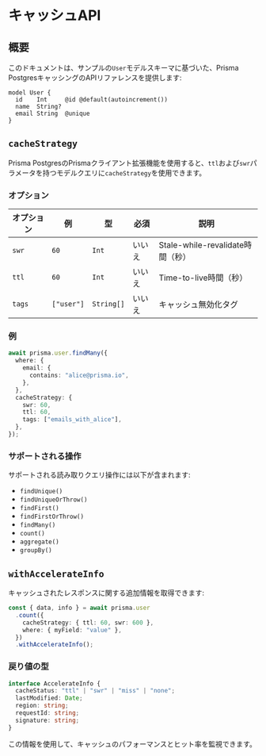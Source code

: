 # キャッシュAPI

## 概要

このドキュメントは、サンプルの`User`モデルスキーマに基づいた、Prisma PostgresキャッシングのAPIリファレンスを提供します:

```prisma
model User {
  id    Int     @id @default(autoincrement())
  name  String?
  email String  @unique
}
```

## `cacheStrategy`

Prisma PostgresのPrismaクライアント拡張機能を使用すると、`ttl`および`swr`パラメータを持つモデルクエリに`cacheStrategy`を使用できます。

### オプション

| オプション | 例 | 型 | 必須 | 説明 |
|--------|---------|------|----------|-------------|
| `swr` | `60` | `Int` | いいえ | Stale-while-revalidate時間（秒） |
| `ttl` | `60` | `Int` | いいえ | Time-to-live時間（秒） |
| `tags` | `["user"]` | `String[]` | いいえ | キャッシュ無効化タグ |

### 例

```typescript
await prisma.user.findMany({
  where: {
    email: {
      contains: "alice@prisma.io",
    },
  },
  cacheStrategy: {
    swr: 60,
    ttl: 60,
    tags: ["emails_with_alice"],
  },
});
```

### サポートされる操作

サポートされる読み取りクエリ操作には以下が含まれます:
- `findUnique()`
- `findUniqueOrThrow()`
- `findFirst()`
- `findFirstOrThrow()`
- `findMany()`
- `count()`
- `aggregate()`
- `groupBy()`

## `withAccelerateInfo`

キャッシュされたレスポンスに関する追加情報を取得できます:

```typescript
const { data, info } = await prisma.user
  .count({
    cacheStrategy: { ttl: 60, swr: 600 },
    where: { myField: "value" },
  })
  .withAccelerateInfo();
```

### 戻り値の型

```typescript
interface AccelerateInfo {
  cacheStatus: "ttl" | "swr" | "miss" | "none";
  lastModified: Date;
  region: string;
  requestId: string;
  signature: string;
}
```

この情報を使用して、キャッシュのパフォーマンスとヒット率を監視できます。
